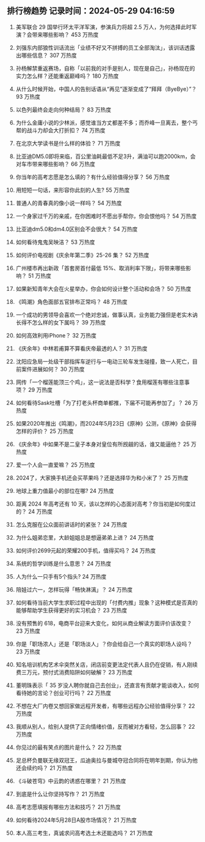
## 排行榜趋势 记录时间：2024-05-29 04:16:59
  
  1. 美军联合 29 国举行环太平洋军演，参演兵力将超 2.5 万人，为何选择此时军演？会带来哪些影响？ 453 万热度
    
  2. 刘强东内部狼性训话流出「业绩不好又不拼搏的员工全部淘汰」，该训话透露出哪些信息？ 307 万热度
    
  3. 孙杨解禁重返赛场，自称「以前我的对手是别人，现在是自己」，孙杨现在的实力怎么样？还能重返巅峰吗？ 180 万热度
    
  4. 从什么时候开始，中国人的告别话语从“再见”逐渐变成了“拜拜（ByeBye）”？ 93 万热度
    
  5. 以色列最终会走向何种结局？ 83 万热度
    
  6. 为什么金庸小说的少林派，感觉谁当方丈都差不多；而乔峰一旦离去，整个丐帮的战斗力却会大打折扣？ 74 万热度
    
  7. 在北京大学读书是什么样的体验？ 71 万热度
    
  8. 比亚迪DM5.0即将来临，百公里油耗最低不足3升，满油可以跑2000km，会对车市带来哪些影响？ 66 万热度
    
  9. 你当年的高考志愿是怎么填的？有什么经验值得分享？ 56 万热度
    
  10. 用短短一句话，来形容你此刻的人生? 55 万热度
    
  11. 普通人的青春真的像小说一样吗？ 54 万热度
    
  12. 一个身家过千万的亲戚，在你困难时不愿出手帮你，你会恨他吗？ 54 万热度
    
  13. 比亚迪dm5.0和dm4.0区别会不会很大？ 54 万热度
    
  14. 如何看待鬼鬼吴映洁？ 53 万热度
    
  15. 如何评价电视剧《庆余年第二季》25-26 集？ 52 万热度
    
  16. 广州楼市再出新政「首套房首付最低 15%、取消利率下限」，将带来哪些影响？ 51 万热度
    
  17. 如果新知青年大会在火星举办，你会如何设计整个活动和会场？ 50 万热度
    
  18. 《鸣潮》角色面部五官排布正常吗？ 48 万热度
    
  19. 一个成功的男领导会喜欢一个绝对忠诚，做事认真，业务能力强但是老实木讷长得不怎么样的女下属吗？ 39 万热度
    
  20. 如何高效利用iPhone？ 32 万热度
    
  21. 《庆余年》中林若甫算不算看庆帝最透的人？ 31 万热度
    
  22. 沈阳应急局一处级干部指挥车逆行与一电动三轮车发生碰撞，致一人死亡，目前案件进展如何？ 30 万热度
    
  23. 网传「一个榴莲能顶三个鸡」，这一说法是否科学？食用榴莲有哪些注意事项？ 29 万热度
    
  24. 如何看待Sask吐槽「为了打老头杯商单都推，下届不可能再参加了」？ 26 万热度
    
  25. 如果2020年推出《鸣潮》，而2024年5月23日《原神》公测，《原神》会获得怎样的评价？ 25 万热度
    
  26. 《庆余年》中如果不是二皇子本身对皇位有所觊觎的话，谁又能逼他？ 25 万热度
    
  27. 爱一个人会一直爱嘛？ 25 万热度
    
  28. 2024了，大家换手机还会买苹果吗？还是选择华为和小米了？ 25 万热度
    
  29. 地球上重力值最小的部位在哪? 24 万热度
    
  30. 距离 2024 年高考还有 10 天，该以怎样的心态面对高考？你当初是如何度过的？ 24 万热度
    
  31. 怎么克服在公众面前讲话时的紧张？ 24 万热度
    
  32. 为什么姐弟恋里，大龄姐姐总是想逼弟弟上进？ 24 万热度
    
  33. 如何评价2699元起的荣耀200手机，值得买吗？ 24 万热度
    
  34. 系统的哲学训练是什么意思？ 24 万热度
    
  35. 人为什么一只手有5个指头? 24 万热度
    
  36. 陪娃过六一，怎样玩得「畅快淋漓」？ 24 万热度
    
  37. 如何看待当前大学生求职过程中出现的「付费内推」现象？这种模式是否真的能够帮助学生获得更好的实习机会？ 23 万热度
    
  38. 没有预售的 618，电商平台迎来大变化，如何从商业解读方面评价该改变？ 23 万热度
    
  39. 你是「职场浓人」还是「职场淡人」？你会给自己一个真实的职场人设吗？ 23 万热度
    
  40. 知名培训机构艺术伞突然关店，闭店前变更法定代表人且仍在促销，有人刚续费三万元，预付式消费陷阱如何破解？ 23 万热度
    
  41. 董明珠表示「 35 岁没人聘你就自己去创业」，还直言有贡献才能谈收入，如何看待她的言论？创业可行吗？ 22 万热度
    
  42. 不想在大厂内卷又想回家做远程开发者，有哪些远程办公经验值得分享？ 22 万热度
    
  43. 我顺从别人，给别人提供了正向情绪价值，反而被对方看轻，怎么回事？ 22 万热度
    
  44. 你见过的最有笑点的图片是什么？ 22 万热度
    
  45. 足总杯负曼联无缘双冠王，瓜迪奥拉与曼城夺冠合同将在明年到期，你认为他还会续约吗？ 21 万热度
    
  46. 《斗破苍穹》中云韵的诱惑在哪里？ 21 万热度
    
  47. 到底是什么让你坚持写作？ 21 万热度
    
  48. 高考志愿填报有哪些方法和技巧？ 21 万热度
    
  49. 如何看待2024年5月28日A股市场情况？ 21 万热度
    
  50. 本人高三考生，真诚求问高考选土木还能选吗？ 21 万热度
    